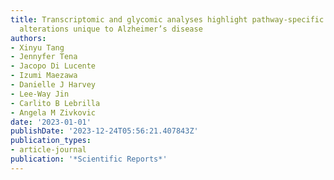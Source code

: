 ```yaml
---
title: Transcriptomic and glycomic analyses highlight pathway-specific glycosylation
  alterations unique to Alzheimer’s disease
authors:
- Xinyu Tang
- Jennyfer Tena
- Jacopo Di Lucente
- Izumi Maezawa
- Danielle J Harvey
- Lee-Way Jin
- Carlito B Lebrilla
- Angela M Zivkovic
date: '2023-01-01'
publishDate: '2023-12-24T05:56:21.407843Z'
publication_types:
- article-journal
publication: '*Scientific Reports*'
---
```

